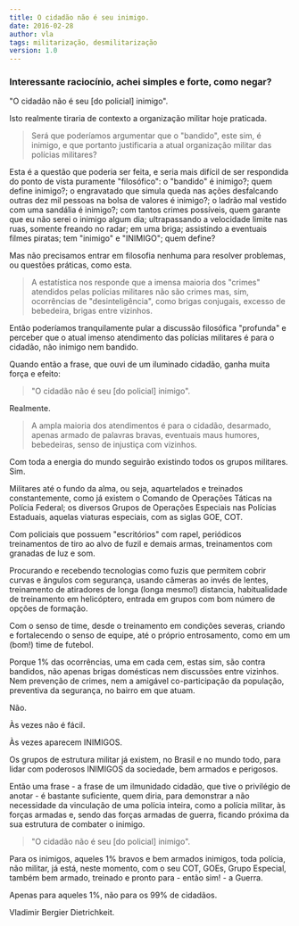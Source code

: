 ```yaml
---
title: O cidadão não é seu inimigo.
date: 2016-02-28
author: vla
tags: militarização, desmilitarização
version: 1.0
---
```


### Interessante raciocínio, achei simples e forte, como negar? 

"O cidadão não é seu [do policial] inimigo". 

Isto realmente tiraria de contexto a organização militar hoje praticada.

> Será que poderíamos argumentar que o "bandido", este sim, é inimigo, e que portanto justificaria a atual organização militar das polícias militares?

Esta é a questão que poderia ser feita, e seria mais difícil de ser respondida do ponto de vista puramente "filosófico": o "bandido" é inimigo?; quem define inimigo?; o engravatado que simula queda nas ações desfalcando outras dez mil pessoas na bolsa de valores é inimigo?; o ladrão mal vestido com uma sandália é inimigo?; com tantos crimes possíveis, quem garante que eu não serei o inimigo algum dia; ultrapassando a velocidade limite nas ruas, somente freando no radar; em uma briga; assistindo a eventuais filmes piratas; tem "inimigo" e "INIMIGO"; quem define? 

Mas não precisamos entrar em filosofia nenhuma para resolver problemas, ou questões práticas, como esta. 

> A estatística nos responde que a imensa maioria dos "crimes" atendidos pelas polícias militares não são crimes mas, sim, ocorrências de "desinteligência", como brigas conjugais, excesso de bebedeira, brigas entre vizinhos.

Então poderíamos tranquilamente pular a discussão filosófica "profunda" e perceber que o atual imenso atendimento das polícias militares é para o cidadão, não inimigo nem bandido.

Quando então a frase, que ouvi de um iluminado cidadão, ganha muita força e efeito: 

> "O cidadão não é seu [do policial] inimigo".

Realmente. 

> A ampla maioria dos atendimentos é para o cidadão, desarmado, apenas armado de palavras bravas, eventuais maus humores, bebedeiras, senso de injustiça com vizinhos.

Com toda a energia do mundo seguirão existindo todos os grupos militares. Sim. 

Militares até o fundo da alma, ou seja, aquartelados e treinados constantemente, como já existem o Comando de Operações Táticas na Polícia Federal; os diversos Grupos de Operações Especiais nas Polícias Estaduais, aquelas viaturas especiais, com as siglas GOE, COT. 

Com policiais que possuem "escritórios" com rapel, periódicos treinamentos de tiro ao alvo de fuzil e demais armas, treinamentos com granadas de luz e som. 

Procurando e recebendo tecnologias como fuzis que permitem cobrir curvas e ângulos com segurança, usando câmeras ao invés de lentes, treinamento de atiradores de longa (longa mesmo!) distancia, habitualidade de treinamento em helicóptero, entrada em grupos com bom número de opções de formação. 

Com o senso de time, desde o treinamento em condições severas, criando e fortalecendo o senso de equipe, até o próprio entrosamento, como em um (bom!) time de futebol. 

Porque 1% das ocorrências, uma em cada cem, estas sim, são contra bandidos, não apenas brigas domésticas nem discussões entre vizinhos. Nem prevenção de crimes, nem a amigável co-participação da população, preventiva da segurança, no bairro em que atuam.

Não.

Às vezes não é fácil.

Às vezes aparecem INIMIGOS.

Os grupos de estrutura militar já existem, no Brasil e no mundo todo, para lidar com poderosos INIMIGOS da sociedade, bem armados e perigosos.

Então uma frase - a frase de um ilmunidado cidadão, que tive o privilégio de anotar - é bastante suficiente, quem diria, para demonstrar a não necessidade da vinculação de uma polícia inteira, como a polícia militar, às forças armadas e, sendo das forças armadas de guerra, ficando próxima da sua estrutura de combater o inimigo.

> "O cidadão não é seu [do policial] inimigo".

Para os inimigos, aqueles 1% bravos e bem armados inimigos, toda polícia, não militar, já está, neste momento, com o seu COT, GOEs, Grupo Especial, também bem armado, treinado e pronto para - então sim! - a Guerra. 

Apenas para aqueles 1%, não para os 99% de cidadãos.

Vladimir Bergier Dietrichkeit.

